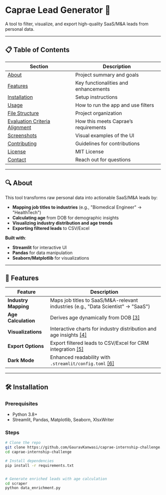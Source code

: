 # Caprae Lead Generator 🚀  
A tool to filter, visualize, and export high-quality SaaS/M&A leads from personal data.

---

## 📋 Table of Contents  
| Section | Description |  
|---------|-------------|  
| [About](#about) | Project summary and goals |  
| [Features](#features) | Key functionalities and enhancements |  
| [Installation](#installation) | Setup instructions |  
| [Usage](#usage) | How to run the app and use filters |  
| [File Structure](#file-structure) | Project organization |  
| [Evaluation Criteria Alignment](#evaluation-criteria-alignment) | How this meets Caprae’s requirements |  
| [Screenshots](#screenshots) | Visual examples of the UI |  
| [Contributing](#contributing) | Guidelines for contributions |  
| [License](#license) | MIT License |  
| [Contact](#contact) | Reach out for questions |

---

## 🔍 About  
This tool transforms raw personal data into actionable SaaS/M&A leads by:  
- **Mapping job titles to industries** (e.g., "Biomedical Engineer" → "HealthTech")  
- **Calculating age** from DOB for demographic insights  
- **Visualizing industry distribution and age trends**  
- **Exporting filtered leads** to CSV/Excel  

**Built with**:  
- **Streamlit** for interactive UI  
- **Pandas** for data manipulation  
- **Seaborn/Matplotlib** for visualizations  

---

## 🧠 Features  
| Feature | Description |  
|--------|-------------|  
| **Industry Mapping** | Maps job titles to SaaS/M&A-relevant industries (e.g., "Data Scientist" → "SaaS") |  
| **Age Calculation** | Derives age dynamically from DOB [[3]](https://github.com/GauravKanwasi/caprae-internship-challenge/blob/main/scraper/data_enrichment.py#L58) |  
| **Visualizations** | Interactive charts for industry distribution and age insights [[4]]( https://github.com/GauravKanwasi/caprae-internship-challenge/blob/main/app/app.py#L63) |  
| **Export Options** | Export filtered leads to CSV/Excel for CRM integration [[5]]( https://github.com/GauravKanwasi/caprae-internship-challenge/blob/main/app/app.py#L94) |  
| **Dark Mode** | Enhanced readability with `.streamlit/config.toml` [[6]]( https://github.com/GauravKanwasi/caprae-internship-challenge/blob/main/.streamlit/config.toml ) |  

---

## 🛠️ Installation  
### Prerequisites  
- Python 3.8+  
- Streamlit, Pandas, Matplotlib, Seaborn, XlsxWriter  

### Steps  
```bash
# Clone the repo  
git clone https://github.com/GauravKanwasi/caprae-internship-challenge.git   
cd caprae-internship-challenge  

# Install dependencies  
pip install -r requirements.txt  


# Generate enriched leads with age calculation  
cd scraper  
python data_enrichment.py  
